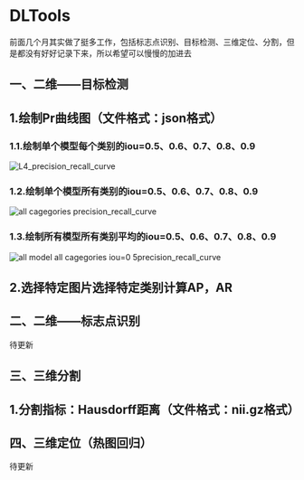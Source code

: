 # DLTools
前面几个月其实做了挺多工作，包括标志点识别、目标检测、三维定位、分割，但是都没有好好记录下来，所以希望可以慢慢的加进去
## 一、二维——目标检测
## 1.绘制Pr曲线图（文件格式：json格式）

### 1.1.绘制单个模型每个类别的iou=0.5、0.6、0.7、0.8、0.9
![L4_precision_recall_curve](https://github.com/ThreeStones1029/EvaluationTools/assets/121242370/e6c66c3f-e412-424c-b001-1e89c8cbb669)

### 1.2.绘制单个模型所有类别的iou=0.5、0.6、0.7、0.8、0.9
![all cagegories precision_recall_curve](https://github.com/ThreeStones1029/EvaluationTools/assets/121242370/be9f921e-90b0-49e4-b16a-5dc728560628)

### 1.3.绘制所有模型所有类别平均的iou=0.5、0.6、0.7、0.8、0.9
![all model all cagegories iou=0 5precision_recall_curve](https://github.com/ThreeStones1029/EvaluationTools/assets/121242370/78995445-8478-4056-9582-992364930851)

## 2.选择特定图片选择特定类别计算AP，AR

## 二、二维——标志点识别
待更新

## 三、三维分割
## 1.分割指标：Hausdorff距离（文件格式：nii.gz格式）

## 四、三维定位（热图回归）
待更新

